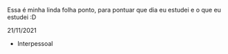 Essa é minha linda folha ponto, para pontuar que dia eu estudei e o que eu estudei :D

21/11/2021

- Interpessoal
